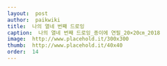 ```yaml
---
layout:  post
author:  paikwiki
title:  나의 열네 번째 드로잉
caption:  나의 열네 번째 드로잉_종이에 연필_20×20㎝_2018
image:  http://www.placehold.it/300x300
thumb:  http://www.placehold.it/40x40
order:  14
---
```

